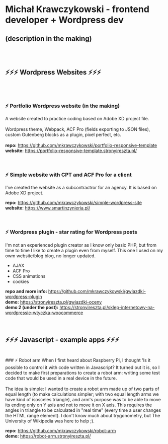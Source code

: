 # Michał Krawczykowski - frontend developer + Wordpress dev
## (description in the making)
<br><br>
## ⚡⚡⚡ Wordpress Websites ⚡⚡⚡
<br><br>
### ⚡ Portfolio Wordpress website (in the making)
A website created to practice coding based on Adobe XD project file.<br><br>
Wordpress theme, Webpack, ACF Pro (fields exporting to JSON files), custom Gutenberg blocks as a plugin, pixel perfect, etc.<br><br>
<strong>repo:</strong> https://github.com/mkrawczykowski/portfolio-responsive-template<br>
<strong>website:</strong> https://portfolio-responsive-template.stronyireszta.pl/
<br>
<br>
<br>
### ⚡ Simple website with CPT and ACF Pro for a client
I've created the website as a subcontractror for an agency. It is based on Adobe XD project.

<strong>repo:</strong> https://github.com/mkrawczykowski/simple-wordpress-site<br>
<strong>website:</strong> https://www.smartinzynieria.pl/
<br>
<br>
<br>
### ⚡ Wordpress plugin - star rating for Wordpress posts
I'm not an experienced plugin creator as I know only basic PHP, but from time to time I like to create a plugin even from myself. This one I used on my owm website/blog blog, no longer updated.
- AJAX
- ACF Pro
- CSS animations
- cookies

<strong>repo and more info:</strong> https://github.com/mkrawczykowski/gwiazdki-wordpress-plugin<br>
<strong>demo:</strong> https://stronyireszta.pl/gwiazdki-oceny<br>
<strong>demo 2 (under the post):</strong> https://stronyireszta.pl/sklep-internetowy-na-wordpressie-wtyczka-woocommerce
<br>
<br>
<br>

## ⚡⚡⚡ Javascript - example apps ⚡⚡⚡
<br>
### ⚡ Robot arm
When I first heard about Raspberry Pi, I thought 'Is it possible to control it with code written in Javascript? It turned out it is, so I decided to make first preparations to create a robot arm: writing some test code that would be used in a real device in the future.<br><br>
The idea is simple: I wanted to create a robot arm made up of two parts of equal length (to make calculations simpler; with two equal length arms we have kind of isosceles triangle), and arm's purpose was to be able to move its ending only on Y axis and not to move it on X axis. This requires the angles in triangle to be calculated in "real time" (every time a user changes the HTML range element). I don't know much about trygonometry, but The University of Wikipedia was here to help ;).

<strong>repo:</strong> https://github.com/mkrawczykowski/robot-arm<br>
<strong>demo:</strong> https://robot-arm.stronyireszta.pl/
